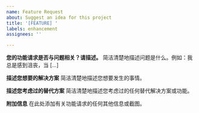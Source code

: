 ```yaml
---
name: Feature Request
about: Suggest an idea for this project
title: '[FEATURE] '
labels: enhancement
assignees: ''

---
```


**您的功能请求是否与问题相关？请描述。**
简洁清楚地描述问题是什么。例如：我总是感到沮丧，当 [...]

**描述您想要的解决方案**
简洁清楚地描述您想要发生的事情。

**描述您考虑过的替代方案**
简洁清楚地描述您考虑过的任何替代解决方案或功能。

**附加信息**
在此处添加有关功能请求的任何其他信息或截图。
